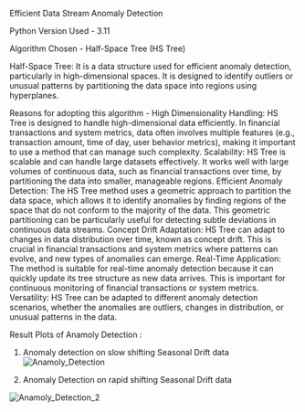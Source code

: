 Efficient Data Stream Anomaly Detection

Python Version Used - 3.11


Algorithm Chosen - Half-Space Tree (HS Tree)

Half-Space Tree: It is a data structure used for efficient anomaly detection, particularly in high-dimensional spaces. It is designed to identify outliers or unusual patterns by partitioning the data space into regions using hyperplanes.

Reasons for adopting this algorithm - 
High Dimensionality Handling: HS Tree is designed to handle high-dimensional data efficiently. In financial transactions and system metrics, data often involves multiple features (e.g., transaction amount, time of day, user behavior metrics), making it important to use a method that can manage such complexity.
Scalability: HS Tree is scalable and can handle large datasets effectively. It works well with large volumes of continuous data, such as financial transactions over time, by partitioning the data into smaller, manageable regions.
Efficient Anomaly Detection: The HS Tree method uses a geometric approach to partition the data space, which allows it to identify anomalies by finding regions of the space that do not conform to the majority of the data. This geometric partitioning can be particularly useful for detecting subtle deviations in continuous data streams.
Concept Drift Adaptation: HS Tree can adapt to changes in data distribution over time, known as concept drift. This is crucial in financial transactions and system metrics where patterns can evolve, and new types of anomalies can emerge.
Real-Time Application: The method is suitable for real-time anomaly detection because it can quickly update its tree structure as new data arrives. This is important for continuous monitoring of financial transactions or system metrics.
Versatility: HS Tree can be adapted to different anomaly detection scenarios, whether the anomalies are outliers, changes in distribution, or unusual patterns in the data.






Result Plots of Anamoly Detection :

1. Anomaly detection on slow shifting Seasonal Drift data
![Anamoly_Detection](https://github.com/user-attachments/assets/0e984df5-7ed5-4e5c-a8f6-9df49d9f7a88)





2. Anomaly Detection on rapid shifting Seasonal Drift data

![Anamoly_Detection_2](https://github.com/user-attachments/assets/3bb99c8f-067a-4bba-bb4b-d161de0ee770)



